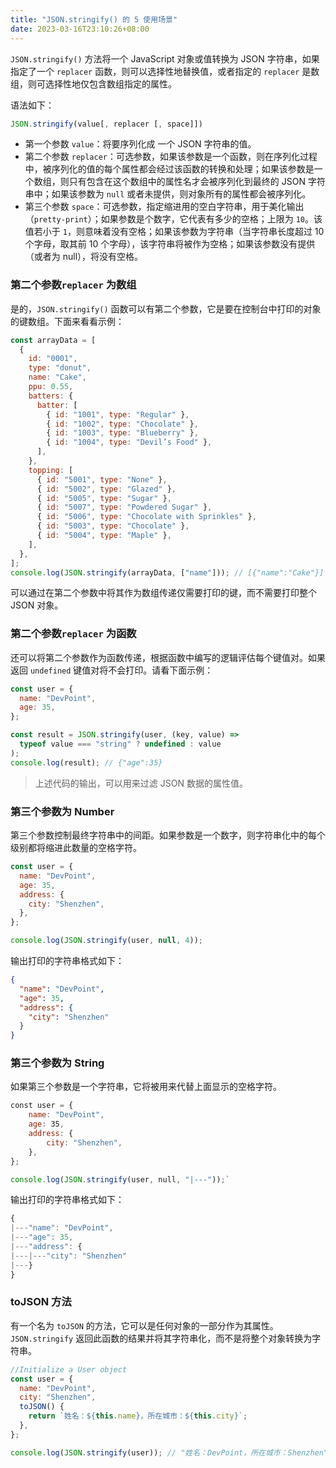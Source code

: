 ```yaml
---
title: "JSON.stringify() 的 5 使用场景"
date: 2023-03-16T23:10:26+08:00
---
```


`JSON.stringify()` 方法将一个 JavaScript 对象或值转换为 JSON 字符串，如果指定了一个 `replacer` 函数，则可以选择性地替换值，或者指定的 `replacer` 是数组，则可选择性地仅包含数组指定的属性。

语法如下：

```js
JSON.stringify(value[, replacer [, space]])
```

- 第一个参数 `value`：将要序列化成 一个 JSON 字符串的值。
- 第二个参数 `replacer`：可选参数，如果该参数是一个函数，则在序列化过程中，被序列化的值的每个属性都会经过该函数的转换和处理；如果该参数是一个数组，则只有包含在这个数组中的属性名才会被序列化到最终的 JSON 字符串中；如果该参数为 `null` 或者未提供，则对象所有的属性都会被序列化。
- 第三个参数 `space`：可选参数，指定缩进用的空白字符串，用于美化输出（`pretty-print`）；如果参数是个数字，它代表有多少的空格；上限为 `10`。该值若小于 `1`，则意味着没有空格；如果该参数为字符串（当字符串长度超过 10 个字母，取其前 10 个字母），该字符串将被作为空格；如果该参数没有提供（或者为 null），将没有空格。

### 第二个参数`replacer` 为数组

是的，`JSON.stringify()` 函数可以有第二个参数，它是要在控制台中打印的对象的键数组。下面来看看示例：

```js
const arrayData = [
  {
    id: "0001",
    type: "donut",
    name: "Cake",
    ppu: 0.55,
    batters: {
      batter: [
        { id: "1001", type: "Regular" },
        { id: "1002", type: "Chocolate" },
        { id: "1003", type: "Blueberry" },
        { id: "1004", type: "Devil’s Food" },
      ],
    },
    topping: [
      { id: "5001", type: "None" },
      { id: "5002", type: "Glazed" },
      { id: "5005", type: "Sugar" },
      { id: "5007", type: "Powdered Sugar" },
      { id: "5006", type: "Chocolate with Sprinkles" },
      { id: "5003", type: "Chocolate" },
      { id: "5004", type: "Maple" },
    ],
  },
];
console.log(JSON.stringify(arrayData, ["name"])); // [{"name":"Cake"}]
```

可以通过在第二个参数中将其作为数组传递仅需要打印的键，而不需要打印整个 JSON 对象。

### 第二个参数`replacer` 为函数

还可以将第二个参数作为函数传递，根据函数中编写的逻辑评估每个键值对。如果返回 `undefined` 键值对将不会打印。请看下面示例：

```js
const user = {
  name: "DevPoint",
  age: 35,
};

const result = JSON.stringify(user, (key, value) =>
  typeof value === "string" ? undefined : value
);
console.log(result); // {"age":35}
```

> 上述代码的输出，可以用来过滤 JSON 数据的属性值。

### 第三个参数为 Number

第三个参数控制最终字符串中的间距。如果参数是一个数字，则字符串化中的每个级别都将缩进此数量的空格字符。

```js
const user = {
  name: "DevPoint",
  age: 35,
  address: {
    city: "Shenzhen",
  },
};

console.log(JSON.stringify(user, null, 4));
```

输出打印的字符串格式如下：

```json
{
  "name": "DevPoint",
  "age": 35,
  "address": {
    "city": "Shenzhen"
  }
}
```

### 第三个参数为 String

如果第三个参数是一个字符串，它将被用来代替上面显示的空格字符。

```js
const user = {
    name: "DevPoint",
    age: 35,
    address: {
        city: "Shenzhen",
    },
};

console.log(JSON.stringify(user, null, "|---"));`
```

输出打印的字符串格式如下：

```js
{
|---"name": "DevPoint",
|---"age": 35,
|---"address": {
|---|---"city": "Shenzhen"
|---}
}
```

### toJSON 方法

有一个名为 `toJSON` 的方法，它可以是任何对象的一部分作为其属性。`JSON.stringify` 返回此函数的结果并将其字符串化，而不是将整个对象转换为字符串。

```js
//Initialize a User object
const user = {
  name: "DevPoint",
  city: "Shenzhen",
  toJSON() {
    return `姓名：${this.name}，所在城市：${this.city}`;
  },
};

console.log(JSON.stringify(user)); // "姓名：DevPoint，所在城市：Shenzhen"
```
